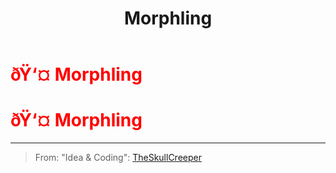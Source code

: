 ﻿---
lang: en-US
title: Morphling
prev: Kamikaze
next: Nemesis
---
# <font color="red">ðŸ‘¤ <b>Morphling</b></font> <Badge text="Support" type="tip" vertical="middle"/>
# <font color="red">ðŸ‘¤ <b>Morphling</b></font> <Badge text="Support" type="tip" vertical="middle"/>
---

> From: "Idea & Coding": [TheSkullCreeper](https://github.com/Loonie-Toons)

